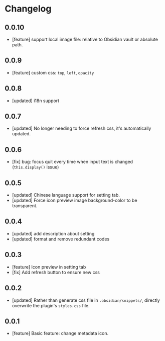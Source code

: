 # Changelog

## 0.0.10

- [feature] support local image file: relative to Obsidian vault or absolute path.

## 0.0.9
- [feature] custom css: `top`, `left`, `opacity`

## 0.0.8
- [updated] i18n support

## 0.0.7
- [updated] No longer needing to force refresh css, it's automatically updated.

## 0.0.6
- [fix] bug: focus quit every time when input text is changed (`this.display()` issue)

## 0.0.5
- [updated] Chinese language support for setting tab.
- [updated] Force icon preview image background-color to be transparent.

## 0.0.4
- [updated] add description about setting
- [updated] format and remove redundant codes

## 0.0.3
- [feature] Icon preview in setting tab
- [fix] Add refresh button to ensure new css

## 0.0.2
- [updated] Rather than generate css file in `.obsidian/snippets/`, directly overwrite the plugin's `styles.css` file.

## 0.0.1
- [feature] Basic feature: change metadata icon.
